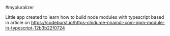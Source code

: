 #mypluralizer

Little app created to learn how to build node modules with typescript based in article on https://codeburst.io/https-chidume-nnamdi-com-npm-module-in-typescript-12b3b22f0724